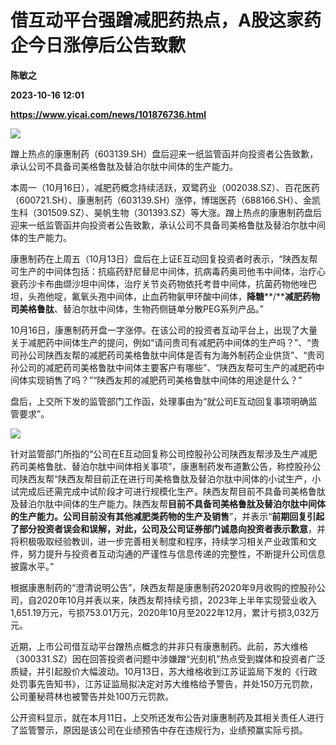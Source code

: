 # 借互动平台强蹭减肥药热点，A股这家药企今日涨停后公告致歉
**陈敏之**

**2023-10-16 12:01**

**https://www.yicai.com/news/101876736.html**

![](https://imgcdn.yicai.com/uppics/slides/2023/10/3c9f32950502b852c84123704d640e62.jpg)

蹭上热点的康惠制药（603139.SH）盘后迎来一纸监管函并向投资者公告致歉，承认公司不具备司美格鲁肽及替泊尔肽中间体的生产能力。

本周一（10月16日），减肥药概念持续活跃，双鹭药业（002038.SZ）、百花医药（600721.SH）、康惠制药（603139.SH）涨停，博瑞医药（688166.SH）、金凯生科（301509.SZ）、昊帆生物（301393.SZ）等大涨。蹭上热点的康惠制药盘后迎来一纸监管函并向投资者公告致歉，承认公司不具备司美格鲁肽及替泊尔肽中间体的生产能力。

康惠制药在上周五（10月13日）盘后在上证E互动回复投资者时表示，“陕西友帮可生产的中间体包括：抗癌药舒尼替尼中间体，抗病毒药奥司他韦中间体，治疗心衰药沙卡布曲缬沙坦中间体，治疗关节炎药物依托考昔中间体，抗菌药物他唑巴坦，头孢他啶，氟氧头孢中间体，止血药物氨甲环酸中间体，**降糖****/****减肥药物司美格鲁肽**、替泊尔肽中间体，生物药侧链单分散PEG系列产品。”

10月16日，康惠制药开盘一字涨停。在该公司的投资者互动平台上，出现了大量关于减肥药中间体生产的提问，例如“请问贵司有减肥药中间体的生产吗？”、“贵司孙公司陕西友帮的减肥药司美格鲁肽中间体是否有为海外制药企业供货”、“贵司孙公司的减肥药司美格鲁肽中间体主要客户有哪些”、“陕西友帮可生产的减肥药中间体实现销售了吗？”“陕西友邦的减肥药司美格鲁肽中间体的用途是什么？”

盘后，上交所下发的监管部门工作函，处理事由为“就公司E互动回复事项明确监管要求”。

![](https://imgcdn.yicai.com/uppics/images/2023/10/9162868f283df2650777e9ec26b0618a.jpg)

针对监管部门所指的“公司在E互动回复称公司控股孙公司陕西友帮涉及生产减肥药司美格鲁肽、替泊尔肽中间体相关事项”，康惠制药发布道歉公告，称控股孙公司陕西友帮“陕西友帮目前正在进行司美格鲁肽及替泊尔肽中间体的小试生产，小试完成后还需完成中试阶段才可进行规模化生产。陕西友帮目前不具备司美格鲁肽及替泊尔肽中间体的生产能力。陕西友帮**目前不具备司美格鲁肽及替泊尔肽中间体的生产能力。公司目前没有其他减肥类药物的生产及销售**”，并表示“**前期回复引起了部分投资者误会和误解，对此，公司及公司证券部门诚恳向投资者表示歉意**，并将积极吸取经验教训，进一步完善相关制度和程序，持续学习相关产业政策和文件，努力提升与投资者互动沟通的严谨性与信息传递的完整性，不断提升公司信息披露水平。”

根据康惠制药的“澄清说明公告”，陕西友帮是康惠制药2020年9月收购的控股孙公司，自2020年10月并表以来，陕西友帮持续亏损，2023年上半年实现营业收入1,651.19万元，亏损753.01万元，2020年10月至2022年12月，累计亏损3,032万元。

近期，上市公司借互动平台蹭热点概念的并非只有康惠制药。此前，苏大维格（300331.SZ）因在回答投资者问题中涉嫌蹭“光刻机”热点受到媒体和投资者广泛质疑，并引起股价大幅波动。10月13日，苏大维格收到江苏证监局下发的《行政处罚事先告知书》，江苏证监局拟决定对苏大维格给予警告，并处150万元罚款，公司董秘蒋林也被警告并处100万元罚款。

公开资料显示，就在本月11日，上交所还发布公告对康惠制药及其相关责任人进行了监管警示，原因是该公司在业绩预告中存在违规行为，业绩预赢实际亏损。